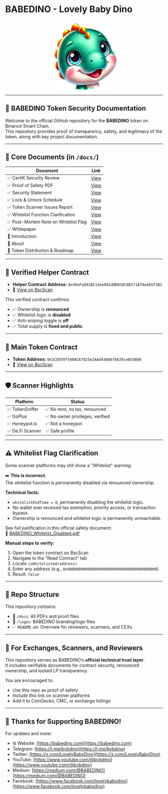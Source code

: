 
# BABEDINO - Lovely Baby Dino

<p align="center">
  <img src="https://raw.githubusercontent.com/babedino/logos/main/dino_baby300.png" alt="BABEDINO Logo" width="220"/>
</p>

---

## 🦖 BABEDINO Token Security Documentation

Welcome to the official GitHub repository for the **BABEDINO** token on Binance Smart Chain.  
This repository provides proof of transparency, safety, and legitimacy of the token, along with key project documentation.

---

## 📄 Core Documents (in `/docs/`)

| Document                                     | Link                                                                 |
|---------------------------------------------|----------------------------------------------------------------------|
| ✅ CertiK Security Review                   | [View](docs/BABEDINO_CertiK_Security_Review.pdf)                     |
| ✅ Proof of Safety PDF                      | [View](docs/BABEDINO_ProofOfSafety.pdf)                              |
| ✅ Security Statement                       | [View](docs/BABEDINO_Token_Security_Statement.pdf)                   |
| ✅ Lock & Unlock Schedule                   | [View](docs/BABEDINO_Lock_Unlock_Schedule.pdf)                       |
| ✅ Token Scanner Issues Report              | [View](docs/BABEDINO_Token_Scanner_Issues_Report.pdf)                |
| ✅ Whitelist Function Clarification         | [View](docs/BABEDINO_Whitelist_Disabled.pdf)                         |
| ✅ Post-Mortem Note on Whitelist Flag       | [View](docs/Post-Mortem%20Note.pdf)                                  |
| ✅ Whitepaper                               | [View](docs/Whitepaper_Lovely_Baby_Dino_BABEDINO.pdf)                |
| 📘 Introduction                             | [View](docs/Introduction.pdf)                                        |
| 📘 About                                     | [View](docs/About.pdf)                                               |
| 📘 Token Distribution & Roadmap             | [View](docs/Token_Distribution_and_Roadmap.pdf)                      |

---

## 🔧 Verified Helper Contract

- **Helper Contract Address:** `0x49aFa8918C14ee081d0D010C8D171AfAe4b5F382`  
- 🔗 [View on BscScan](https://bscscan.com/address/0x49aFa8918C14ee081d0D010C8D171AfAe4b5F382)

This verified contract confirms:
- ✅ Ownership is **renounced**
- ✅ Whitelist logic is **disabled**
- ✅ Anti-sniping toggle is **off**
- ✅ Total supply is **fixed and public**

---

## 🧪 Main Token Contract

- **Token Address:** `0x1CE070f548AC67825e2AAd4368Af9A78ce0C6080`  
- 🔗 [View on BscScan](https://bscscan.com/token/0x1CE070f548AC67825e2AAd4368Af9A78ce0C6080)

---

## 🛡️ Scanner Highlights

| Platform        | Status                          |
|----------------|----------------------------------|
| ✅ TokenSniffer | ✅ No mint, no tax, renounced    |
| ✅ GoPlus       | ✅ No owner privileges, verified |
| ✅ Honeypot.is  | ✅ Not a honeypot                |
| ✅ De.Fi Scanner| ✅ Safe profile                  |

---

## ⚠️ Whitelist Flag Clarification

Some scanner platforms may still show a "Whitelist" warning.

➡️ **This is incorrect.**  
The whitelist function is permanently disabled via renounced ownership.

**Technical facts:**
- `whitelistEndTime = 0`, permanently disabling the whitelist logic.
- No wallet ever received tax exemption, priority access, or transaction bypass.
- Ownership is renounced and whitelist logic is permanently unreachable.

See full justification in this official safety document:  
📄 [BABEDINO_Whitelist_Disabled.pdf](docs/BABEDINO_Whitelist_Disabled.pdf)

**Manual steps to verify:**
1. Open the token contract on BscScan
2. Navigate to the "Read Contract" tab
3. Locate `isWhitelisted(address)`
4. Enter any address (e.g., `0x0000000000000000000000000000000000000000`)
5. Result: `false`

---

## 📂 Repo Structure

This repository contains:
- 📁 `/docs`: All PDFs and proof files  
- 📁 `/logos`: BABEDINO branding/logo files  
- ✅ `README.md`: Overview for reviewers, scanners, and CEXs

---

## 📣 For Exchanges, Scanners, and Reviewers

This repository serves as BABEDINO’s **official technical trust layer**.  
It includes verifiable documents for contract security, renounced ownership, and locked LP transparency.

You are encouraged to:
- Use this repo as proof of safety
- Include this link on scanner platforms
- Add it to CoinGecko, CMC, or exchange listings

---

## 🙏 Thanks for Supporting BABEDINO!

For updates and more:
- 🌐 Website: [https://babedino.com](https://babedino.com)
- Telegram: [https://t.me/bybdino](https://t.me/bybdino)
- Twitter: [https://x.com/LovelyBabyDino](https://x.com/LovelyBabyDino)
- YouTube: [https://www.youtube.com/@bybdino](https://www.youtube.com/@bybdino)
- Medium: [https://medium.com/@BABEDINO](https://medium.com/@BABEDINO)
- Facebook: [https://www.facebook.com/lovelybabydino](https://www.facebook.com/lovelybabydino)
